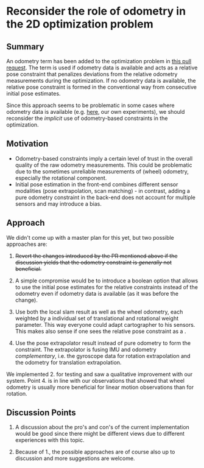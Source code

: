 # Reconsider the role of odometry in the 2D optimization problem

## Summary
[summary]: #summary

An odometry term has been added to the optimization problem in [this pull request](https://github.com/googlecartographer/cartographer/pull/456).
The term is used if odometry data is available and acts as a relative pose constraint that penalizes deviations from the relative odometry measurements during the optimization.
If no odometry data is available, the relative pose constraint is formed in the conventional way from consecutive initial pose estimates.

Since this approach seems to be problematic in some cases where odometry data is available (e.g. [here](https://github.com/googlecartographer/cartographer/issues/534), our own experiments), we should reconsider the *implicit* use of odometry-based constraints in the optimization.

## Motivation
[motivation]: #motivation

* Odometry-based constraints imply a certain level of trust in the overall quality of the raw odometry measurements.
This could be problematic due to the sometimes unreliable measurements of (wheel) odometry, especially the rotational component.
* Initial pose estimation in the front-end combines different sensor modalities (pose extrapolation, scan matching) - in contrast, adding a pure odometry constraint in the back-end does not account for multiple sensors and may introduce a bias.

## Approach
[approach]: #approach

We didn't come up with a master plan for this yet, but two possible approaches are:

1. ~~Revert the changes introduced by the PR mentioned above if the discussion yields that the odometry constraint is *generally* not beneficial.~~

2. A simple compromise would be to introduce a boolean option that allows to use the initial pose estimates for the relative constraints instead of the odometry even if odometry data is available (as it was before the change).

3. Use both the local slam result as well as the wheel odometry, each weighted by a individual set of translational and rotational weight parameter.
This way everyone could adapt cartographer to his sensors.
This makes also sense if one sees the relative pose constraint as a .

4. Use the pose extrapolator result instead of pure odometry to form the constraint.
The extrapolator is fusing IMU and odometry *complementary*, i.e. the gyroscope data for rotation extrapolation and the odometry for translation extrapolation.

We implemented 2. for testing and saw a qualitative improvement with our system.
Point 4. is in line with our observations that showed that wheel odometry is usually more beneficial for linear motion observations than for rotation.

## Discussion Points
[discussion]: #discussion

1. A discussion about the pro's and con's of the current implementation would be good since there might be different views due to different experiences with this topic.

2. Because of 1., the possible approaches are of course also up to discussion and more suggestions are welcome.
